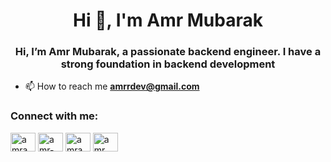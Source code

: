 <h1 align="center">Hi 👋, I'm Amr Mubarak</h1>
<h3 align="center">Hi, I’m Amr Mubarak, a passionate backend engineer. I have a strong foundation in backend development</h3>

- 📫 How to reach me **amrrdev@gmail.com**

<h3 align="left">Connect with me:</h3>
<p align="left">
<a href="https://twitter.com/amramubarak" target="blank"><img align="center" src="https://raw.githubusercontent.com/rahuldkjain/github-profile-readme-generator/master/src/images/icons/Social/twitter.svg" alt="amramubarak" height="30" width="40" /></a>
<a href="https://linkedin.com/in/amr-a-mubarak-282928262" target="blank"><img align="center" src="https://raw.githubusercontent.com/rahuldkjain/github-profile-readme-generator/master/src/images/icons/Social/linked-in-alt.svg" alt="amr-a-mubarak-282928262" height="30" width="40" /></a>
<a href="https://instagram.com/amramubarak" target="blank"><img align="center" src="https://raw.githubusercontent.com/rahuldkjain/github-profile-readme-generator/master/src/images/icons/Social/instagram.svg" alt="amramubarak" height="30" width="40" /></a>
<a href="https://www.leetcode.com/amr_mubarak" target="blank"><img align="center" src="https://raw.githubusercontent.com/rahuldkjain/github-profile-readme-generator/master/src/images/icons/Social/leet-code.svg" alt="amr_mubarak" height="30" width="40" /></a>
</p>

